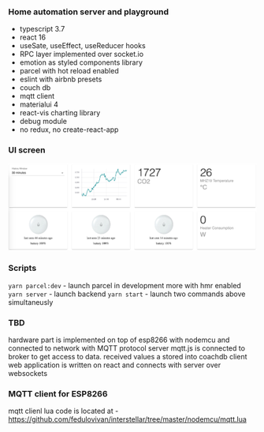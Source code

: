 ### Home automation server and playground
- typescript 3.7
- react 16
- useSate, useEffect, useReducer hooks
- RPC layer implemented over socket.io
- emotion as styled components library
- parcel with hot reload enabled
- eslint with airbnb presets
- couch db
- mqtt client
- materialui 4
- react-vis charting library
- debug module
- no redux, no create-react-app

### UI screen

![ui screen](https://raw.githubusercontent.com/fedulovivan/mhz19-next/master/images/screen01.png)

### Scripts
`yarn parcel:dev` - launch parcel in development more with hmr enabled
`yarn server` - launch backend
`yarn start` - launch two commands above simultaneusly

### TBD

hardware part is implemented on top of esp8266 with nodemcu and connected to network with MQTT protocol
server mqtt.js is connected to broker to get access to data.
received values a stored into coachdb
client web application is written on react and connects with server over websockets

### MQTT client for ESP8266

mqtt clienl lua code is located at - https://github.com/fedulovivan/interstellar/tree/master/nodemcu/mqtt.lua
